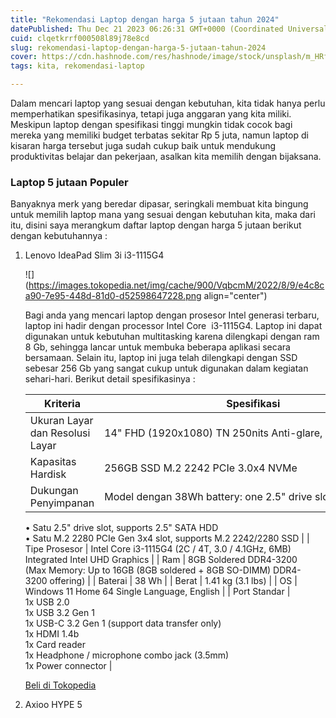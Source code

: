 ```yaml
---
title: "Rekomendasi Laptop dengan harga 5 jutaan tahun 2024"
datePublished: Thu Dec 21 2023 06:26:31 GMT+0000 (Coordinated Universal Time)
cuid: clqetkrrf000508l89j78e8cd
slug: rekomendasi-laptop-dengan-harga-5-jutaan-tahun-2024
cover: https://cdn.hashnode.com/res/hashnode/image/stock/unsplash/m_HRfLhgABo/upload/ab0fcc2f09808ab960a48e01763eaa38.jpeg
tags: kita, rekomendasi-laptop

---
```


Dalam mencari laptop yang sesuai dengan kebutuhan, kita tidak hanya perlu memperhatikan spesifikasinya, tetapi juga anggaran yang kita miliki. Meskipun laptop dengan spesifikasi tinggi mungkin tidak cocok bagi mereka yang memiliki budget terbatas sekitar Rp 5 juta, namun laptop di kisaran harga tersebut juga sudah cukup baik untuk mendukung produktivitas belajar dan pekerjaan, asalkan kita memilih dengan bijaksana.

### Laptop 5 jutaan Populer

Banyaknya merk yang beredar dipasar, seringkali membuat kita bingung untuk memilih laptop mana yang sesuai dengan kebutuhan kita, maka dari itu, disini saya merangkum daftar laptop dengan harga 5 jutaan berikut dengan kebutuhannya :

1. Lenovo IdeaPad Slim 3i i3-1115G4
    
    ![](https://images.tokopedia.net/img/cache/900/VqbcmM/2022/8/9/e4c8ca90-7e95-448d-81d0-d52598647228.png align="center")
    
    Bagi anda yang mencari laptop dengan prosesor Intel generasi terbaru, laptop ini hadir dengan processor Intel Core  i3-1115G4. Laptop ini dapat digunakan untuk kebutuhan multitasking karena dilengkapi dengan ram 8 Gb, sehingga lancar untuk membuka beberapa aplikasi secara bersamaan. Selain itu, laptop ini juga telah dilengkapi dengan SSD sebesar 256 Gb yang sangat cukup untuk digunakan dalam kegiatan sehari-hari. Berikut detail spesifikasinya :
    
    | Kriteria | Spesifikasi |
    | --- | --- |
    | Ukuran Layar dan Resolusi Layar | 14" FHD (1920x1080) TN 250nits Anti-glare, 45% NTSC |
    | Kapasitas Hardisk | 256GB SSD M.2 2242 PCIe 3.0x4 NVMe |
    | Dukungan Penyimpanan | Model dengan 38Wh battery: one 2.5" drive slot + one M.2 slot  
    • Satu 2.5" drive slot, supports 2.5" SATA HDD  
    • Satu M.2 2280 PCIe Gen 3x4 slot, supports M.2 2242/2280 SSD |
    | Tipe Prosesor | Intel Core i3-1115G4 (2C / 4T, 3.0 / 4.1GHz, 6MB) Integrated Intel UHD Graphics |
    | Ram | 8GB Soldered DDR4-3200 (Max Memory: Up to 16GB (8GB soldered + 8GB SO-DIMM) DDR4-3200 offering) |
    | Baterai | 38 Wh |
    | Berat | 1.41 kg (3.1 lbs) |
    | OS | Windows 11 Home 64 Single Language, English |
    | Port Standar | 1x USB 2.0  
    1x USB 3.2 Gen 1  
    1x USB-C 3.2 Gen 1 (support data transfer only)  
    1x HDMI 1.4b  
    1x Card reader  
    1x Headphone / microphone combo jack (3.5mm)  
    1x Power connector |
    
    [Beli di Tokopedia](https://tokopedia.link/nMAnnrTFHFb)
    
2. Axioo HYPE 5